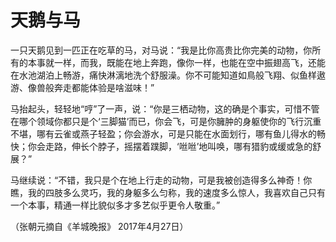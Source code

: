 # 天鹅与马

一只天鹅见到一匹正在吃草的马，对马说：“我是比你高贵比你完美的动物，你所有的本事就一样，而我，既能在地上奔跑，像你一样，也能在空中振翅高飞，还能在水池湖泊上畅游，痛快淋漓地洗个舒服澡。你不可能知道如鳥般飞翔、似鱼样遨游、像兽般奔走都能体验是啥滋味！” 

马抬起头，轻轻地“哼”了一声，说：“你是三栖动物，这的确是个事实，可惜不管在哪个领域你都只是个‘三脚猫’而已，你会飞，可是你臃肿的身躯使你的飞行沉重不堪，哪有云雀或燕子轻盈；你会游水，可是只能在水面划行，哪有鱼儿得水的畅快；你会走路，伸长个脖子，摇摆着蹼脚，‘咝咝’地叫唤，哪有猎豹或缓或急的舒展？” 

马继续说：“不错，我只是个在地上行走的动物，可是我被创造得多么神奇！你瞧，我的四肢多么灵巧，我的身躯多么匀称，我的速度多么惊人，我喜欢自己只有一个本事，精通一样比貌似多才多艺似乎更令人敬重。” 

（张朝元摘自《羊城晚报》 2017年4月27日）